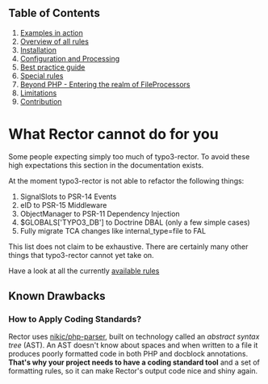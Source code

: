 ## Table of Contents
1. [Examples in action](./examples_in_action.md)
1. [Overview of all rules](./all_rectors_overview.md)
1. [Installation](./installation.md)
1. [Configuration and Processing](./configuration_and_processing.md)
1. [Best practice guide](./best_practice_guide.md)
1. [Special rules](./special_rules.md)
1. [Beyond PHP - Entering the realm of FileProcessors](./beyond_php_file_processors.md)
1. [Limitations](./limitations.md)
1. [Contribution](./contribution.md)

# What Rector cannot do for you

Some people expecting simply too much of typo3-rector.
To avoid these high expectations this section in the documentation exists.

At the moment typo3-rector is not able to refactor the following things:

1. SignalSlots to PSR-14 Events
2. eID to PSR-15 Middleware
3. ObjectManager to PSR-11 Dependency Injection
4. $GLOBALS['TYPO3_DB'] to Doctrine DBAL (only a few simple cases)
5. Fully migrate TCA changes like internal_type=file to FAL

This list does not claim to be exhaustive. There are certainly many other things that typo3-rector cannot yet take on.

Have a look at all the currently [available rules](all_rectors_overview.md)

## Known Drawbacks

### How to Apply Coding Standards?

Rector uses [nikic/php-parser](https://github.com/nikic/PHP-Parser/), built on technology called an *abstract syntax tree* (AST). An AST doesn't know about spaces and when written to a file it produces poorly formatted code in both PHP and docblock annotations. **That's why your project needs to have a coding standard tool** and a set of formatting rules, so it can make Rector's output code nice and shiny again.
